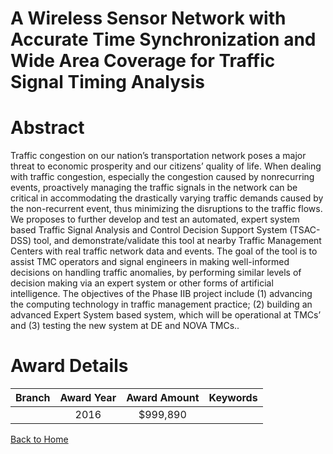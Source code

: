 
A Wireless Sensor Network with Accurate Time Synchronization and Wide Area Coverage for Traffic Signal Timing Analysis
======================================================================================================================

# Abstract


Traffic congestion on our nation’s transportation network poses a major threat to economic prosperity and our citizens’ quality of life.  When dealing with traffic congestion, especially the congestion caused by nonrecurring events, proactively managing the traffic signals in the network can be critical in accommodating the drastically varying traffic demands caused by the non-recurrent event, thus minimizing the disruptions to the traffic flows.  We proposes to further develop and test an automated, expert system based Traffic Signal Analysis and Control Decision Support System (TSAC-DSS) tool, and demonstrate/validate this tool at nearby Traffic Management Centers with real traffic network data and events.  The goal of the tool is to assist TMC operators and signal engineers in making well-informed decisions on handling traffic anomalies, by performing similar levels of decision making via an expert system or other forms of artificial intelligence.  The objectives of the Phase IIB project include (1) advancing the computing technology in traffic management practice; (2) building an advanced Expert System based system, which will be operational at TMCs’ and (3) testing the new system at DE and NOVA TMCs..  

# Award Details

|Branch|Award Year|Award Amount|Keywords|
| :---: | :---: | :---: | :---: |
||2016|$999,890||
  
  


[Back to Home](https://github.com/chrischow/dod_sbir_awards#126)